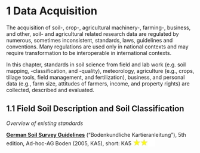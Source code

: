 # 1 Data Acquisition

The acquisition of soil-, crop-, agricultural machinery-, farming-, business, and other, soil- and
agricultural related research data are regulated by numerous, sometimes inconsistent, standards,
laws, guidelines and conventions. Many regulations are used only in national contexts and may require
transformation to be interoperable in international contexts.

In this chapter, standards in soil science from field and lab work (e.g. soil mapping, -classification, and
-quality), meteorology, agriculture (e.g., crops, tillage tools, field management, and fertilization),
business, and personal data (e.g., farm size, attitudes of farmers, income, and property rights) are
collected, described and evaluated.

## 1.1 Field Soil Description and Soil Classification

_Overview of existing standards_

**[German Soil Survey Guidelines](1_1_1_german_soil_survey_guideline.md)**
(“Bodenkundliche Kartieranleitung”), 5th edition, Ad-hoc-AG Boden
(2005, KA5), short: KA5 <img src="img/two_star.jpg" width="60" valign="bottom" > 
